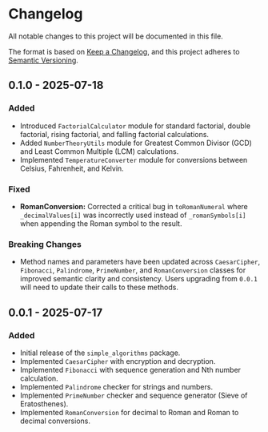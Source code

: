 # Changelog

All notable changes to this project will be documented in this file.

The format is based on [Keep a Changelog](https://keepachangelog.com/en/1.0.0/),
and this project adheres to [Semantic Versioning](https://semver.org/spec/v2.0.0.html).

## 0.1.0 - 2025-07-18

### Added

* Introduced `FactorialCalculator` module for standard factorial, double factorial, rising factorial, and falling factorial calculations.
* Added `NumberTheoryUtils` module for Greatest Common Divisor (GCD) and Least Common Multiple (LCM) calculations.
* Implemented `TemperatureConverter` module for conversions between Celsius, Fahrenheit, and Kelvin.

### Fixed

* **RomanConversion:** Corrected a critical bug in `toRomanNumeral` where `_decimalValues[i]` was incorrectly used instead of `_romanSymbols[i]` when appending the Roman symbol to the result.

### Breaking Changes

* Method names and parameters have been updated across `CaesarCipher`, `Fibonacci`, `Palindrome`, `PrimeNumber`, and `RomanConversion` classes for improved semantic clarity and consistency. Users upgrading from `0.0.1` will need to update their calls to these methods.

## 0.0.1 - 2025-07-17

### Added

* Initial release of the `simple_algorithms` package.
* Implemented `CaesarCipher` with encryption and decryption.
* Implemented `Fibonacci` with sequence generation and Nth number calculation.
* Implemented `Palindrome` checker for strings and numbers.
* Implemented `PrimeNumber` checker and sequence generator (Sieve of Eratosthenes).
* Implemented `RomanConversion` for decimal to Roman and Roman to decimal conversions.